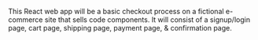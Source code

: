 This React web app will be a basic checkout process on a fictional e-commerce site that sells code components. It will consist of a signup/login page, cart page, shipping page, payment page, & confirmation page.
